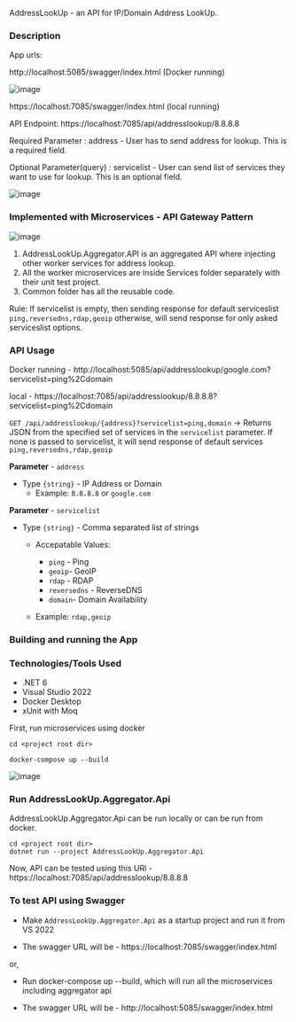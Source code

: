 AddressLookUp - an API for IP/Domain Address LookUp. 

### Description

App urls:

http://localhost:5085/swagger/index.html (Docker running)

![image](https://user-images.githubusercontent.com/39909249/180860647-98686aca-c2e4-4334-a18a-798adf891123.png)


https://localhost:7085/swagger/index.html (local running)

API Endpoint: https://localhost:7085/api/addresslookup/8.8.8.8

Required Parameter : address - User has to send address for lookup. This is a required field.

Optional Parameter(query) : servicelist - User can send list of services they want to use for lookup. This is an optional field.

![image](https://user-images.githubusercontent.com/39909249/179764627-df55da82-5a91-4a92-b8af-76b56249524b.png)


### Implemented with Microservices - API Gateway Pattern

![image](https://user-images.githubusercontent.com/39909249/179696136-9594438f-3d86-4b54-a790-83352008c712.png)


1. AddressLookUp.Aggregator.API is an aggregated API where injecting other worker services for address lookup.
2. All the worker microservices are inside Services folder separately with their unit test project.
3. Common folder has all the reusable code.

Rule: If servicelist is empty, then sending response for default serviceslist `ping,reversedns,rdap,geoip`
otherwise, will send response for only asked serviceslist options.

### API Usage

Docker running - http://localhost:5085/api/addresslookup/google.com?servicelist=ping%2Cdomain

local - https://localhost:7085/api/addresslookup/8.8.8.8?servicelist=ping%2Cdomain

`GET /api/addresslookup/{address}?servicelist=ping,domain` ->  Returns JSON from the specified set of services in the `servicelist` parameter.
If none is passed to servicelist, it will send response of default services `ping,reversedns,rdap,geoip`

**Parameter** - `address`

  - Type `{string}` - IP Address or Domain
	- Example: `8.8.8.8` or `google.com`

 **Parameter** - `servicelist`

  - Type `{string}` - Comma separated list of strings
    - Accepatable Values:    
      - `ping` - Ping
      - `geoip`- GeoIP
      - `rdap` - RDAP
      - `reversedns` - ReverseDNS
      - `domain`- Domain Availability
      
    - Example: `rdap,geoip`
	

### Building and running the App

### Technologies/Tools Used

- .NET 6
- Visual Studio 2022
- Docker Desktop
- xUnit with Moq

First, run microservices using docker

```shell
cd <project root dir>

docker-compose up --build
``` 

![image](https://user-images.githubusercontent.com/39909249/180860518-1d6f269b-c656-4732-b471-a4f3083d05d5.png)


### Run AddressLookUp.Aggregator.Api 

AddressLookUp.Aggregator.Api can be run locally or can be run from docker.

```shell
cd <project root dir>
dotnet run --project AddressLookUp.Aggregator.Api
```

Now, API can be tested using this URl - https://localhost:7085/api/addresslookup/8.8.8.8

### To test API using Swagger

  - Make `AddressLookUp.Aggregator.Api` as a startup project and run it from VS 2022

  - The swagger URL will be - https://localhost:7085/swagger/index.html
  
  or,
  
  - Run docker-compose up --build, which will run all the microservices including aggregator api
  
  - The swagger URL will be - http://localhost:5085/swagger/index.html

  


 



 
